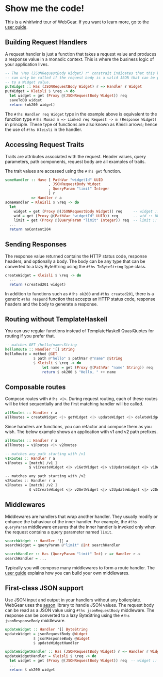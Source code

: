 # Show me the code!
This is a whirlwind tour of WebGear. If you want to learn more, go to the [user guide](/guide/introduction).

## Building Request Handlers
A request handler is just a function that takes a request value and produces a response value in a monadic context. This
is where the business logic of your application lives.

```hs
-- The 'Has (JSONRequestBody Widget) r' constrait indicates that this handler
-- can only be called if the request body is a valid JSON that can be parsed
-- to a Widget value.
putWidget :: Has (JSONRequestBody Widget) r => Handler r Widget
putWidget = Kleisli $ \req -> do
  let widget = get (Proxy @(JSONRequestBody Widget)) req
  saveToDB widget
  return (ok200 widget)
```

The `#!hs Handler req Widget` type in the example above is equivalent to the function type
`#!hs Monad m => Linked req Request -> m (Response Widget)` in principle. These type of functions are also known as
Kleisli arrows; hence the use of `#!hs Kleisli` in the handler.

## Accessing Request Traits
Traits are attributes associated with the request. Header values, query parameters, path components, request body are
all examples of traits.

The trait values are accessed using the `#!hs get` function.

```hs
someHandler :: Have [ PathVar "widgetId" UUID
                    , JSONRequestBody Widget
                    , QueryParam "limit" Integer
                    ] r
            => Handler r a
someHandler = Kleisli $ \req -> do
  let
    widget = get (Proxy @(JSONRequestBody Widget)) req     -- widget :: Widget
    wid = get (Proxy @(PathVar "widgetId" UUID)) req       -- wid :: UUID
    limit = get (Proxy @(QueryParam "limit" Integer)) req  -- limit :: Integer
  ...
  return noContent204
```

## Sending Responses
The response value returned contains the HTTP status code, response headers, and optionally a body. The body can be any
type that can be converted to a lazy ByteString using the `#!hs ToByteString` type class.

```hs
createWidget = Kleisli $ \req -> do
  ...
  return (created201 widget)
```

In addition to functions such as `#!hs ok200` and `#!hs created201`, there is a generic `#!hs respond` function that
accepts an HTTP status code, response headers and the body to generate a response.

## Routing without TemplateHaskell
You can use regular functions instead of TemplateHaskell QuasiQuotes for routing if you prefer that.

```hs
-- matches GET /hello/name:String
helloRoute :: Handler '[] String
helloRoute = method @GET
             $ path @"hello" $ pathVar @"name" @String
             $ Kleisli $ \req -> do
                 let name = get (Proxy @(PathVar "name" String)) req
                 return $ ok200 $ "Hello, " ++ name
```

## Composable routes
Compose routes with `#!hs <|>`. During request routing, each of these routes will be tried sequentially and the first
matching handler will be called.

```hs
allRoutes :: Handler r a
allRoutes = createWidget <|> getWidget <|> updateWidget <|> deleteWidget
```

Since handlers are functions, you can refactor and compose them as you wish. The below example shows an application with
v1 and v2 path prefixes.

```hs
allRoutes :: Handler r a
allRoutes = v1Routes <|> v2Routes

-- matches any path starting with /v1
v1Routes :: Handler r a
v1Routes = [match| /v1 ]
           $ v1CreateWidget <|> v1GetWidget <|> v1UpdateWidget <|> v1DeleteWidget

-- matches any path starting with /v2
v2Routes :: Handler r a
v2Routes = [match| /v2 ]
           $ v2CreateWidget <|> v2GetWidget <|> v2UpdateWidget <|> v2DeleteWidget
```

## Middlewares
Middlewares are handlers that wrap another handler. They usually modify or enhance the bahaviour of the inner
handler. For example, the `#!hs queryParam` middleware ensures that the inner handler is invoked only when the request
contains a query parameter named `limit`.

```hs
searchWidget :: Handler '[] a
searchWidget = queryParam @"limit" @Int searchHandler

searchHandler :: Has (QueryParam "limit" Int) r => Handler r a
searchHandler = ...
```

Typically you will compose many middlewares to form a route handler. The [user guide](/guide/middlewares) explains how you can
build your own middlewares.

## First-class JSON support
Use JSON input and output in your handlers without any boilerplate. WebGear uses the
[aeson](https://hackage.haskell.org/package/aeson) library to handle JSON values. The request body can be read as a JSON
value using `#!hs jsonRequestBody` middleware. The response can be converted to a lazy ByteString using the `#!hs
jsonResponseBody` middleware.

```hs
updateWidget :: Handler '[] ByteString
updateWidget = jsonRequestBody @Widget
             $ jsonResponseBody @Widget
             $ updateWidgetHandler

updateWidgetHandler :: Has (JSONRequestBody Widget) r => Handler r Widget
updateWidgetHandler = Kleisli $ \req -> do
  let widget = get (Proxy @(JSONRequestBody Widget)) req  -- widget :: Widget
  ...
  return $ ok200 widget
```
